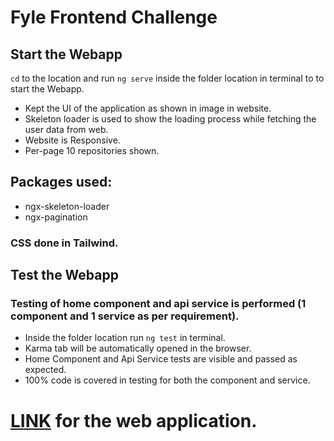 # Fyle Frontend Challenge

## Start the Webapp

`cd` to the location and run `ng serve` inside the folder location in terminal to to start the Webapp.

- Kept the UI of the application as shown in image in website.
- Skeleton loader is used to show the loading process while fetching the user data from web.
- Website is Responsive.
- Per-page 10 repositories shown.

## Packages used:

- ngx-skeleton-loader
- ngx-pagination

### CSS done in Tailwind.

## Test the Webapp

### Testing of home component and api service is performed (1 component and 1 service as per requirement).

- Inside the folder location run `ng test` in terminal.
- Karma tab will be automatically opened in the browser.
- Home Component and Api Service tests are visible and passed as expected.
- 100% code is covered in testing for both the component and service.

# [LINK](https://github-user-search-fyle.netlify.app/) for the web application.
